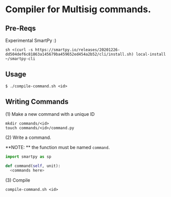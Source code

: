 # Compiler for Multisig commands.

## Pre-Reqs

Experimental SmartPy :) 

```shell
sh <(curl -s https://smartpy.io/releases/20201226-dd504def6c81863a145679ba459652ed454a2b52/cli/install.sh) local-install ~/smartpy-cli
```

## Usage

```shell
$ ./compile-command.sh <id>
```

## Writing Commands

(1) Make a new command with a unique ID
```shell
mkdir commands/<id>
touch commands/<id>/command.py
```

(2) Write a command.

**NOTE: ** the function must be named `command`.

```python
import smartpy as sp

def command(self, unit):
  <commands here>
```

(3) Compile
```shell
compile-command.sh <id>
```

